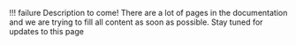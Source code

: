 !!! failure
    Description to come! There are a lot of pages in the documentation and we are trying to fill all content as soon as possible. Stay tuned for updates to this page

